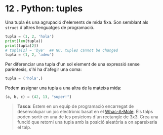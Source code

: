 12 . Python: tuples
=========================

Una tupla és una agrupació d'elements de mida fixa. Son semblant als `struct` d'altres llenguatges de programació.

```python
tupla = (1, 2, 'hola')
print(len(tupla))
print(tupla[2])
# tupla[2] = 'bye'  ## NO, tuples cannot be changed
tupla = (1, 2, 'adeu')
```

Per diferenciar una tupla d'un sol element de una expressió sense parèntesis, s'hi ha d'afegir una coma:

```python
tupla = ('hola',)
```

Podem assignar una tupla a una altra de la mateixa mida:

```python
(a, b, c) = (42, 13, "super!")
```

> **Tasca:** Estem en un equip de programació encarregat de desenvolupar un joc electrònic basat en el [Whac-A-Mole](https://ca.wikipedia.org/wiki/Whac-A-Mole_(videojoc)). Els talps poden sortir en una de les posicions d'un rectangle de 3x3. Crea una funció que retorni una tupla amb la posició aleatòria a on apareixeria el talp.